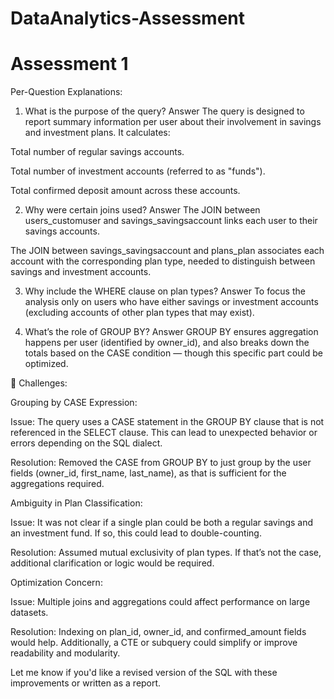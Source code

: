 # DataAnalytics-Assessment
<h1>Assessment 1</h1>
Per-Question Explanations:

1. What is the purpose of the query?
Answer
The query is designed to report summary information per user about their involvement in savings and investment plans. It calculates:

Total number of regular savings accounts.

Total number of investment accounts (referred to as "funds").

Total confirmed deposit amount across these accounts.

2. Why were certain joins used?
Answer
The JOIN between users_customuser and savings_savingsaccount links each user to their savings accounts.

The JOIN between savings_savingsaccount and plans_plan associates each account with the corresponding plan type, needed to distinguish between savings and investment accounts.

3. Why include the WHERE clause on plan types?
Answer
To focus the analysis only on users who have either savings or investment accounts (excluding accounts of other plan types that may exist).

4. What’s the role of GROUP BY?
Answer
GROUP BY ensures aggregation happens per user (identified by owner_id), and also breaks down the totals based on the CASE condition — though this specific part could be optimized.

📌 Challenges:

Grouping by CASE Expression:

Issue: The query uses a CASE statement in the GROUP BY clause that is not referenced in the SELECT clause. This can lead to unexpected behavior or errors depending on the SQL dialect.

Resolution: Removed the CASE from GROUP BY to just group by the user fields (owner_id, first_name, last_name), as that is sufficient for the aggregations required.

Ambiguity in Plan Classification:

Issue: It was not clear if a single plan could be both a regular savings and an investment fund. If so, this could lead to double-counting.

Resolution: Assumed mutual exclusivity of plan types. If that’s not the case, additional clarification or logic would be required.

Optimization Concern:

Issue: Multiple joins and aggregations could affect performance on large datasets.

Resolution: Indexing on plan_id, owner_id, and confirmed_amount fields would help. Additionally, a CTE or subquery could simplify or improve readability and modularity.

Let me know if you'd like a revised version of the SQL with these improvements or written as a report.
